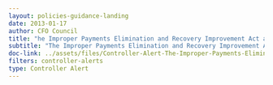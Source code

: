 ```yaml
---
layout: policies-guidance-landing 
date: 2013-01-17
author: CFO Council
title: "he Improper Payments Elimination and Recovery Improvement Act and the Do Not Pay Initiative"
subtitle: "The Improper Payments Elimination and Recovery Improvement Act and the Do Not Pay Initiative"
doc-link: ../assets/files/Controller-Alert-The-Improper-Payments-Elimination-and-Recovery-Improvement-Act-and-the-Do-Not-Pay-Initiative.pdf
filters: controller-alerts
type: Controller Alert
---
```


